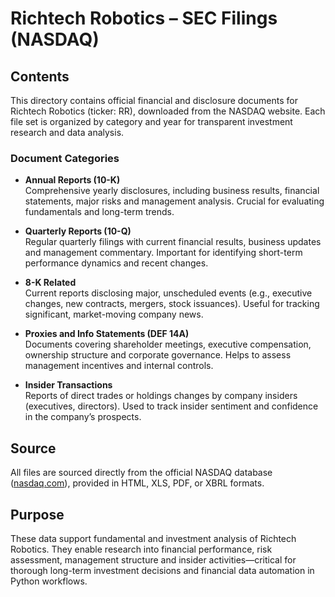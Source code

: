 # Richtech Robotics – SEC Filings (NASDAQ)

## Contents

This directory contains official financial and disclosure documents for Richtech Robotics (ticker: RR), downloaded from the NASDAQ website. 
Each file set is organized by category and year for transparent investment research and data analysis.

### Document Categories

- **Annual Reports (10-K)**  
  Comprehensive yearly disclosures, including business results, financial statements, major risks and management analysis. Crucial for evaluating fundamentals and long-term trends.

- **Quarterly Reports (10-Q)**  
  Regular quarterly filings with current financial results, business updates and management commentary. Important for identifying short-term performance dynamics and recent changes.

- **8-K Related**  
  Current reports disclosing major, unscheduled events (e.g., executive changes, new contracts, mergers, stock issuances). Useful for tracking significant, market-moving company news.

- **Proxies and Info Statements (DEF 14A)**  
  Documents covering shareholder meetings, executive compensation, ownership structure and corporate governance. Helps to assess management incentives and internal controls.

- **Insider Transactions**  
  Reports of direct trades or holdings changes by company insiders (executives, directors). Used to track insider sentiment and confidence in the company’s prospects.

## Source

All files are sourced directly from the official NASDAQ database ([nasdaq.com](https://www.nasdaq.com/)), provided in HTML, XLS, PDF, or XBRL formats.

## Purpose

These data support fundamental and investment analysis of Richtech Robotics. They enable research into financial performance, risk assessment, management structure and insider activities—critical for thorough long-term investment decisions and financial data automation in Python workflows.
